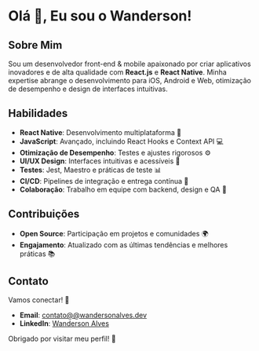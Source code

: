 # Olá 👋, Eu sou o Wanderson!

## Sobre Mim

Sou um desenvolvedor front-end & mobile apaixonado por criar aplicativos inovadores e de alta qualidade com **React.js** e **React Native**. Minha expertise abrange o desenvolvimento para iOS, Android e Web, otimização de desempenho e design de interfaces intuitivas.

## Habilidades

- **React Native**: Desenvolvimento multiplataforma 🚀
- **JavaScript**: Avançado, incluindo React Hooks e Context API 💻
- **Otimização de Desempenho**: Testes e ajustes rigorosos ⚙️
- **UI/UX Design**: Interfaces intuitivas e acessíveis 🎨
- **Testes**: Jest, Maestro e práticas de teste 📊
- **CI/CD**: Pipelines de integração e entrega contínua 🔄
- **Colaboração**: Trabalho em equipe com backend, design e QA 🤝

## Contribuições

- **Open Source**: Participação em projetos e comunidades 🌍
- **Engajamento**: Atualizado com as últimas tendências e melhores práticas 📚

## Contato

Vamos conectar! 📩

- **Email**: [contato@@wandersonalves.dev](mailto:contato@@wandersonalves.dev)
- **LinkedIn**: [Wanderson Alves](https://www.linkedin.com/in/wandersonalwes/)

Obrigado por visitar meu perfil! 🚀
